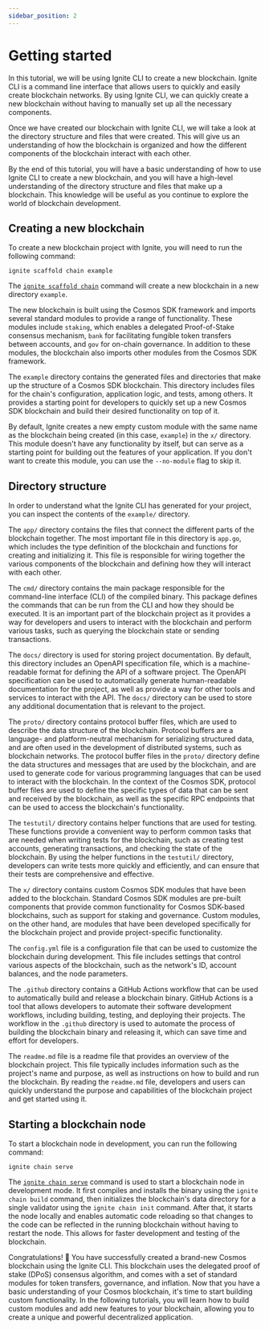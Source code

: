 ```yaml
---
sidebar_position: 2
---
```


# Getting started

In this tutorial, we will be using Ignite CLI to create a new blockchain. Ignite
CLI is a command line interface that allows users to quickly and easily create
blockchain networks. By using Ignite CLI, we can quickly create a new blockchain
without having to manually set up all the necessary components.

Once we have created our blockchain with Ignite CLI, we will take a look at the
directory structure and files that were created. This will give us an
understanding of how the blockchain is organized and how the different
components of the blockchain interact with each other.

By the end of this tutorial, you will have a basic understanding of how to use
Ignite CLI to create a new blockchain, and you will have a high-level
understanding of the directory structure and files that make up a blockchain.
This knowledge will be useful as you continue to explore the world of blockchain
development.

## Creating a new blockchain

To create a new blockchain project with Ignite, you will need to run the
following command:

```
ignite scaffold chain example
```

The [`ignite scaffold chain`](/references/cli#ignite-scaffold-chain) command
will create a new blockchain in a new directory `example`.

The new blockchain is built using the Cosmos SDK framework and imports several
standard modules to provide a range of functionality. These modules include
`staking`, which enables a delegated Proof-of-Stake consensus mechanism, `bank`
for facilitating fungible token transfers between accounts, and `gov` for
on-chain governance. In addition to these modules, the blockchain also imports
other modules from the Cosmos SDK framework.

The `example` directory contains the generated files and directories that make
up the structure of a Cosmos SDK blockchain. This directory includes files for
the chain's configuration, application logic, and tests, among others. It
provides a starting point for developers to quickly set up a new Cosmos SDK
blockchain and build their desired functionality on top of it.

By default, Ignite creates a new empty custom module with the same name as the
blockchain being created (in this case, `example`) in the `x/` directory. This
module doesn't have any functionality by itself, but can serve as a starting
point for building out the features of your application. If you don't want to
create this module, you can use the `--no-module` flag to skip it.

## Directory structure

In order to understand what the Ignite CLI has generated for your project, you
can inspect the contents of the `example/` directory.

The `app/` directory contains the files that connect the different parts of the
blockchain together. The most important file in this directory is `app.go`,
which includes the type definition of the blockchain and functions for creating
and initializing it. This file is responsible for wiring together the various
components of the blockchain and defining how they will interact with each
other.

The `cmd/` directory contains the main package responsible for the command-line
interface (CLI) of the compiled binary. This package defines the commands that
can be run from the CLI and how they should be executed. It is an important part
of the blockchain project as it provides a way for developers and users to
interact with the blockchain and perform various tasks, such as querying the
blockchain state or sending transactions.

The `docs/` directory is used for storing project documentation. By default,
this directory includes an OpenAPI specification file, which is a
machine-readable format for defining the API of a software project. The OpenAPI
specification can be used to automatically generate human-readable documentation
for the project, as well as provide a way for other tools and services to
interact with the API. The `docs/` directory can be used to store any additional
documentation that is relevant to the project.

The `proto/` directory contains protocol buffer files, which are used to
describe the data structure of the blockchain. Protocol buffers are a language-
and platform-neutral mechanism for serializing structured data, and are often
used in the development of distributed systems, such as blockchain networks. The
protocol buffer files in the `proto/` directory define the data structures and
messages that are used by the blockchain, and are used to generate code for
various programming languages that can be used to interact with the blockchain.
In the context of the Cosmos SDK, protocol buffer files are used to define the
specific types of data that can be sent and received by the blockchain, as well
as the specific RPC endpoints that can be used to access the blockchain's
functionality.

The `testutil/` directory contains helper functions that are used for testing.
These functions provide a convenient way to perform common tasks that are needed
when writing tests for the blockchain, such as creating test accounts,
generating transactions, and checking the state of the blockchain. By using the
helper functions in the `testutil/` directory, developers can write tests more
quickly and efficiently, and can ensure that their tests are comprehensive and
effective.

The `x/` directory contains custom Cosmos SDK modules that have been added to
the blockchain. Standard Cosmos SDK modules are pre-built components that
provide common functionality for Cosmos SDK-based blockchains, such as support
for staking and governance. Custom modules, on the other hand, are modules that
have been developed specifically for the blockchain project and provide
project-specific functionality.

The `config.yml` file is a configuration file that can be used to customize the
blockchain during development. This file includes settings that control various
aspects of the blockchain, such as the network's ID, account balances, and the
node parameters.

The `.github` directory contains a GitHub Actions workflow that can be used to
automatically build and release a blockchain binary. GitHub Actions is a tool
that allows developers to automate their software development workflows,
including building, testing, and deploying their projects. The workflow in the
`.github` directory is used to automate the process of building the blockchain
binary and releasing it, which can save time and effort for developers. 

The `readme.md` file is a readme file that provides an overview of the
blockchain project. This file typically includes information such as the
project's name and purpose, as well as instructions on how to build and run the
blockchain. By reading the `readme.md` file, developers and users can quickly
understand the purpose and capabilities of the blockchain project and get
started using it.

## Starting a blockchain node

To start a blockchain node in development, you can run the following command:

```
ignite chain serve
```

The [`ignite chain serve`](../references/cli#ignite-scaffold-chain) command is used to start
a blockchain node in development mode. It first compiles and installs the binary
using the `ignite chain build` command, then initializes the blockchain's data
directory for a single validator using the `ignite chain init` command. After
that, it starts the node locally and enables automatic code reloading so that
changes to the code can be reflected in the running blockchain without having to
restart the node. This allows for faster development and testing of the
blockchain.

Congratulations! 🥳 You have successfully created a brand-new Cosmos blockchain
using the Ignite CLI. This blockchain uses the delegated proof of stake (DPoS)
consensus algorithm, and comes with a set of standard modules for token
transfers, governance, and inflation. Now that you have a basic understanding of
your Cosmos blockchain, it's time to start building custom functionality. In the
following tutorials, you will learn how to build custom modules and add new
features to your blockchain, allowing you to create a unique and powerful
decentralized application.
